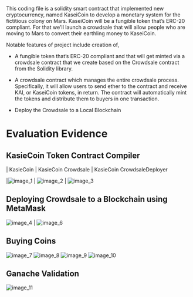 
This coding file is a solidity smart contract that implemented new cryptocurrency, named KaseiCoin to develop a monetary system for the fictitious colony on Mars. KaseiCoin will be a fungible token that’s ERC-20 compliant. For that we'll launch a crowdsale that will allow people who are moving to Mars to convert their earthling money to KaseiCoin.

Notable features of project include creation of,

* A fungible token that’s ERC-20 compliant and that will get minted via a crowdsale contract that we create based on the Crowdsale contract from the Solidity library.

* A crowdsale contract which manages the entire crowdsale process. Specifically, it will allow users to send ether to the contract and receive KAI, or KaseiCoin tokens, in return. The contract will automatically mint the tokens and distribute them to buyers in one transaction.

* Deploy the Crowdsale to a Local Blockchain

# Evaluation Evidence

## KasieCoin Token Contract Compiler

| KasieCoin                                                    | KasieCoin Crowdsale                                           | KasieCoin CrowdsaleDeployer   

|![image_1](evaluation_results/token_contract_compilation.png) | ![image_2](evaluation_results/kasiecoin_crowdsale_complier.png) | ![image_3](evaluation_results/contract_deployer_complier.png)


## Deploying Crowdsale to a Blockchain using MetaMask

![image_4](evaluation_results/crowdsaleDeployer_deploying.png)    | ![image_6](evaluation_results/deployingcrowdsale.png)
 

## Buying Coins


![image_7](evaluation_results/buying_token.png)
![image_8](evaluation_results/buying_token2.png)
![image_9](evaluation_results/buying_token3.png)
![image_10](evaluation_results/confirmation1.png)

## Ganache Validation

![image_11](evaluation_results/ganache_confirmation.png)
